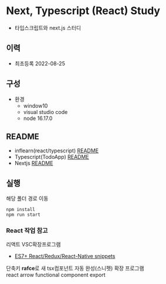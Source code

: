 # Next, Typescript (React) Study

- 타입스크립트와 next.js 스터디

## 이력

- 최초등록 2022-08-25

## 구성

- 환경
  - window10
  - visual studio code
  - node 16.17.0

## README

- inflearn(react/typescript) [README](https://yona.nextinnovation.kr/study/jihye-kim-komsco-next-study/code/master/inflearn/README.md)
- Typescript(TodoApp) [README](https://yona.nextinnovation.kr/study/jihye-kim-komsco-next-study/code/master/typescript/README.md)
- Nextjs [README](https://yona.nextinnovation.kr/study/jihye-kim-komsco-next-study/code/master/nextjs/README.md)

## 실행

해당 폴더 경로 이동

```
npm install
npm run start
```

### React 작업 참고

리액트 VSC확장프로그램

- [ES7+ React/Redux/React-Native snippets](https://marketplace.visualstudio.com/items?itemName=dsznajder.es7-react-js-snippets)

단축키 **rafce**로 새 tsx컴포넌트 자동 완성(스니펫) 확장 프로그램\
react arrow functional component export
